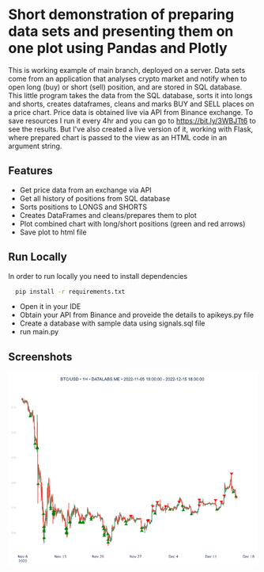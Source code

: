 
# Short demonstration of preparing data sets and presenting them on one plot using Pandas and Plotly

This is working example of main branch, deployed on a server. Data sets come from an application that analyses crypto market and notify when to open long (buy) or short (sell) position, and are stored in SQL database. This little program takes the data from the SQL database, sorts it into longs and shorts, creates dataframes, cleans and marks BUY and SELL places on a price chart.
Price data is obtained live via API from Binance exchange. 
To save resources I run it every 4hr and you can go to https://bit.ly/3WBJTt6 to see the results.
But I've also created a live version of it, working with Flask, where prepared chart is passed to the view as an HTML code in an argument string. 



## Features

- Get price data from an exchange via API
- Get all history of positions from SQL database
- Sorts positions to LONGS and SHORTS
- Creates DataFrames and cleans/prepares them to plot
- Plot combined chart with long/short positions (green and red arrows)
- Save plot to html file


## Run Locally

In order to run locally you need to install dependencies

```bash
  pip install -r requirements.txt
```

- Open it in your IDE
- Obtain your API from Binance and proveide the details to apikeys.py file
- Create a database with sample data using signals.sql file 
- run main.py

## Screenshots

![App Screenshot](https://github.com/tomekkurzydlak/data-engineering/blob/main/newplot.png)

